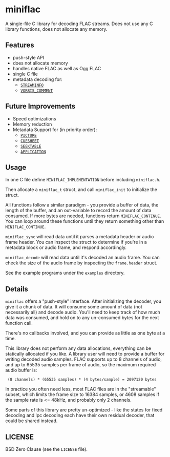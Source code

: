 # miniflac

A single-file C library for decoding FLAC streams. Does not use any C library
functions, does not allocate any memory.

## Features

* push-style API
* does not allocate memory
* handles native FLAC as well as Ogg FLAC
* single C file
* metadata decoding for:
  * [`STREAMINFO`](https://xiph.org/flac/format.html#metadata_block_streaminfo)
  * [`VORBIS_COMMENT`](https://xiph.org/flac/format.html#metadata_block_vorbis_comment)

## Future Improvements

* Speed optimizations
* Memory reduction
* Metadata Support for (in priority order):
  * [`PICTURE`](https://xiph.org/flac/format.html#metadata_block_picture)
  * [`CUESHEET`](https://xiph.org/flac/format.html#metadata_block_cuesheet)
  * [`SEEKTABLE`](https://xiph.org/flac/format.html#metadata_block_seektable)
  * [`APPLICATION`](https://xiph.org/flac/format.html#metadata_block_application)

## Usage

In one C file define `MINIFLAC_IMPLEMENTATION` before including `miniflac.h`.

Then allocate a `miniflac_t` struct, and call `miniflac_init` to initialize
the struct.

All functions follow a similar paradigm - you provide a buffer of data,
the length of the buffer, and an out-variable to record the amount of data
consumed. If more bytes are needed, functions return `MINIFLAC_CONTINUE`. You can
loop around these functions until they return something other than
`MINIFLAC_CONTINUE`.

`miniflac_sync` will read data until it parses a metadata header or audio
frame header. You can inspect the struct to determine if you're in a
metadata block or audio frame, and respond accordingly.

`miniflac_decode` will read data until it's decoded an audio frame. You can
check the size of the audio frame by inspecting the `frame.header` struct.

See the example programs under the `examples` directory.

## Details

`miniflac` offers a "push-style" interface. After initializing the decoder,
you give it a chunk of data. It will consume some amount of data (not
necessarily all) and decode audio. You'll need to keep track of how
much data was consumed, and hold on to any un-consumed bytes for
the next function call.

There's no callbacks involved, and you can provide as little as one byte
at a time.

This library does not perform any data allocations, everything can be
statically allocated if you like. A library user will need to provide
a buffer for writing decoded audio samples. FLAC supports up to 8 channels
of audio, and up to 65535 samples per frame of audio, so the maximum
required audio buffer is:

` (8 channels) * (65535 samples) * (4 bytes/sample) = 2097120 bytes`

In practice you often need less, most FLAC files are in the "streamable"
subset, which limits the frame size to 16384 samples, or 4608 samples if the
sample rate is <= 48kHz, and probably only 2 channels.

Some parts of this library are pretty un-optimized - like the states
for fixed decoding and lpc decoding each have their own residual
decoder, that could be shared instead.

## LICENSE

BSD Zero Clause (see the `LICENSE` file).
